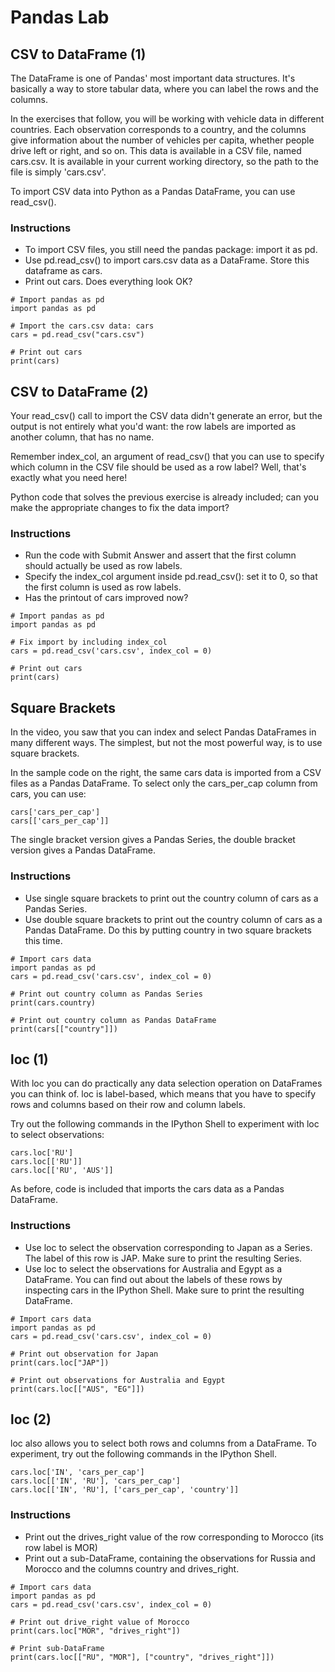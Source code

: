 # Pandas Lab

## CSV to DataFrame (1)

The DataFrame is one of Pandas' most important data structures. It's basically a way to store tabular data, where you can label the rows and the columns.

In the exercises that follow, you will be working with vehicle data in different countries. Each observation corresponds to a country, and the columns give information about the number of vehicles per capita, whether people drive left or right, and so on. This data is available in a CSV file, named cars.csv. It is available in your current working directory, so the path to the file is simply 'cars.csv'.

To import CSV data into Python as a Pandas DataFrame, you can use read_csv().

### Instructions

- To import CSV files, you still need the pandas package: import it as pd.
- Use pd.read_csv() to import cars.csv data as a DataFrame. Store this dataframe as cars.
- Print out cars. Does everything look OK?

```{python}
# Import pandas as pd
import pandas as pd

# Import the cars.csv data: cars
cars = pd.read_csv("cars.csv")

# Print out cars
print(cars)
```

## CSV to DataFrame (2)

Your read_csv() call to import the CSV data didn't generate an error, but the output is not entirely what you'd want: the row labels are imported as another column, that has no name.

Remember index_col, an argument of read_csv() that you can use to specify which column in the CSV file should be used as a row label? Well, that's exactly what you need here!

Python code that solves the previous exercise is already included; can you make the appropriate changes to fix the data import?

### Instructions

- Run the code with Submit Answer and assert that the first column should actually be used as row labels.
- Specify the index_col argument inside pd.read_csv(): set it to 0, so that the first column is used as row labels.
- Has the printout of cars improved now?

```{python}
# Import pandas as pd
import pandas as pd

# Fix import by including index_col
cars = pd.read_csv('cars.csv', index_col = 0)

# Print out cars
print(cars)
```

## Square Brackets

In the video, you saw that you can index and select Pandas DataFrames in many different ways. The simplest, but not the most powerful way, is to use square brackets.

In the sample code on the right, the same cars data is imported from a CSV files as a Pandas DataFrame. To select only the cars_per_cap column from cars, you can use:

```{python}
cars['cars_per_cap']
cars[['cars_per_cap']]
```

The single bracket version gives a Pandas Series, the double bracket version gives a Pandas DataFrame.

### Instructions

- Use single square brackets to print out the country column of cars as a Pandas Series.
- Use double square brackets to print out the country column of cars as a Pandas DataFrame. Do this by putting country in two square brackets this time.

```{python}
# Import cars data
import pandas as pd
cars = pd.read_csv('cars.csv', index_col = 0)

# Print out country column as Pandas Series
print(cars.country)

# Print out country column as Pandas DataFrame
print(cars[["country"]])
```

## loc (1)

With loc you can do practically any data selection operation on DataFrames you can think of. loc is label-based, which means that you have to specify rows and columns based on their row and column labels.

Try out the following commands in the IPython Shell to experiment with loc to select observations:

```{python}
cars.loc['RU']
cars.loc[['RU']]
cars.loc[['RU', 'AUS']]
```

As before, code is included that imports the cars data as a Pandas DataFrame.

### Instructions

- Use loc to select the observation corresponding to Japan as a Series. The label of this row is JAP. Make sure to print the resulting Series.
- Use loc to select the observations for Australia and Egypt as a DataFrame. You can find out about the labels of these rows by inspecting cars in the IPython Shell. Make sure to print the resulting DataFrame.

```{python}
# Import cars data
import pandas as pd
cars = pd.read_csv('cars.csv', index_col = 0)

# Print out observation for Japan
print(cars.loc["JAP"])

# Print out observations for Australia and Egypt
print(cars.loc[["AUS", "EG"]])
```

## loc (2)

loc also allows you to select both rows and columns from a DataFrame. To experiment, try out the following commands in the IPython Shell.

```{python}
cars.loc['IN', 'cars_per_cap']
cars.loc[['IN', 'RU'], 'cars_per_cap']
cars.loc[['IN', 'RU'], ['cars_per_cap', 'country']]
```

### Instructions

- Print out the drives_right value of the row corresponding to Morocco (its row label is MOR)
- Print out a sub-DataFrame, containing the observations for Russia and Morocco and the columns country and drives_right.

```{python}
# Import cars data
import pandas as pd
cars = pd.read_csv('cars.csv', index_col = 0)

# Print out drive_right value of Morocco
print(cars.loc["MOR", "drives_right"])

# Print sub-DataFrame
print(cars.loc[["RU", "MOR"], ["country", "drives_right"]])
```